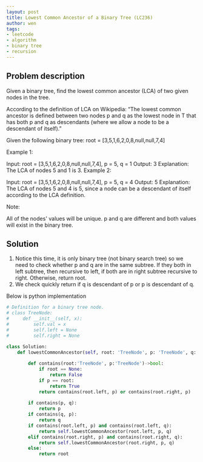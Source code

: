 ```yaml
---
layout: post
title: Lowest Common Ancestor of a Binary Tree (LC236)
author: wen
tags:
- leetcode
- algorithm
- binary tree
- recursion
---
```


## Problem description
Given a binary tree, find the lowest common ancestor (LCA) of two given nodes in the tree.

According to the definition of LCA on Wikipedia: “The lowest common ancestor is defined between two nodes p and q as the lowest node in T that has both p and q as descendants (where we allow a node to be a descendant of itself).”

Given the following binary tree:  root = [3,5,1,6,2,0,8,null,null,7,4]


 

Example 1:

Input: root = [3,5,1,6,2,0,8,null,null,7,4], p = 5, q = 1
Output: 3
Explanation: The LCA of nodes 5 and 1 is 3.
Example 2:

Input: root = [3,5,1,6,2,0,8,null,null,7,4], p = 5, q = 4
Output: 5
Explanation: The LCA of nodes 5 and 4 is 5, since a node can be a descendant of itself according to the LCA definition.
 

Note:

All of the nodes' values will be unique.
p and q are different and both values will exist in the binary tree.

## Solution
1. Notice this time, it is only binary tree (not binary search tree) so we need to check whether p and q are in the same subtree. If they both in left subtree, then recursive to left, if both are in right subtree recursive to right. Otherwise, return root.
2. We check quickly return if q is descendant of p or p is descendant of q.

Below is python implementation

```python
# Definition for a binary tree node.
# class TreeNode:
#     def __init__(self, x):
#         self.val = x
#         self.left = None
#         self.right = None

class Solution:
    def lowestCommonAncestor(self, root: 'TreeNode', p: 'TreeNode', q: 'TreeNode') -> 'TreeNode':
        
        def contains(root:'TreeNode', p:'TreeNode')->bool:
            if root == None:
                return False
            if p == root:
                return True
            return contains(root.left, p) or contains(root.right, p)
						
        if contains(p, q):
            return p
        if contains(q, p):
            return q
        if contains(root.left, p) and contains(root.left, q):
            return self.lowestCommonAncestor(root.left, p, q)
        elif contains(root.right, p) and contains(root.right, q):
            return self.lowestCommonAncestor(root.right, p, q)
        else:
            return root
						
```